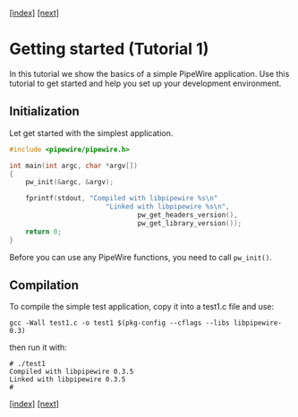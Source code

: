 [[index]](tutorial-index.md) [[next]](tutorial2.md)

# Getting started (Tutorial 1)

In this tutorial we show the basics of a simple PipeWire application.
Use this tutorial to get started and help you set up your development
environment.

## Initialization

Let get started with the simplest application.

```c
#include <pipewire/pipewire.h>                                                  

int main(int argc, char *argv[])
{
	pw_init(&argc, &argv);

	fprintf(stdout, "Compiled with libpipewire %s\n"
                        "Linked with libpipewire %s\n",
                                pw_get_headers_version(),
                                pw_get_library_version());
	return 0;
}
```

Before you can use any PipeWire functions, you need to call `pw_init()`.

## Compilation

To compile the simple test application, copy it into a test1.c file and
use:

```
gcc -Wall test1.c -o test1 $(pkg-config --cflags --libs libpipewire-0.3)
```

then run it with:

```
# ./test1
Compiled with libpipewire 0.3.5
Linked with libpipewire 0.3.5
#
```

[[index]](tutorial-index.md) [[next]](tutorial2.md)
